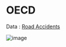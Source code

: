 # OECD 

Data : [Road Accidents](https://data.oecd.org/transport/road-accidents.htm)

![image](https://user-images.githubusercontent.com/31981663/166132771-bf348969-3ed9-48cf-b4f5-2f34566ae47d.png)
